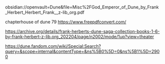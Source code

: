 obsidian://openvault=Dune&file=Misc%2FGod_Emperor_of_Dune_by_Frank_Herbert_Herbert_Frank__z-lib_org.pdf

chapterhouse of dune 79
https://www.freepdfconvert.com/


https://archive.org/details/frank-herberts-dune-saga-collection-books-1-6-by-frank-herbert-z-lib.org_202204/page/n2002/mode/1up?view=theater

https://dune.fandom.com/wiki/Special:Search?query=&scope=internal&contentType=&ns%5B0%5D=0&ns%5B1%5D=2900
